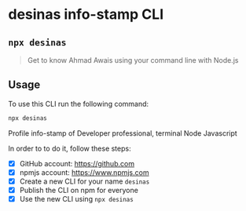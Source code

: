# desinas info-stamp CLI

## `npx desinas`

> Get to know Ahmad Awais using your command line with Node.js

## Usage

To use this CLI run the following command:

```sh
npx desinas
```

Profile info-stamp of Developer professional, terminal Node Javascript

In order to to do it, follow these steps:
- [x] GitHub account: https://github.com
- [x] npmjs account: https://www.npmjs.com
- [x] Create a new CLI for your name `desinas`
- [x] Publish the CLI on npm for everyone
- [x] Use the new CLI using `npx desinas`
